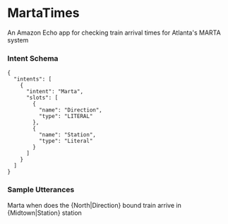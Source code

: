 # MartaTimes
An Amazon Echo app for checking train arrival times for Atlanta's MARTA system

### Intent Schema
```
{
  "intents": [
    {
      "intent": "Marta",
      "slots": [
        {
          "name": "Direction",
          "type": "LITERAL"
        },
        {
          "name": "Station",
          "type": "Literal"
        }
      ]
    }
  ]
}
```
### Sample Utterances
Marta when does the {North|Direction} bound train arrive in {Midtown|Station} station
